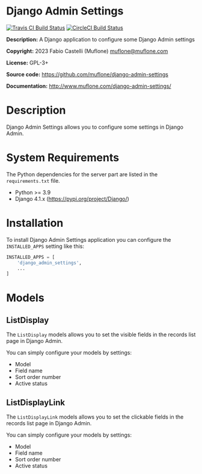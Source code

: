 # Django Admin Settings
[![Travis CI Build Status](https://img.shields.io/travis/com/muflone/django-admin-settings/master.svg)](https://www.travis-ci.com/github/muflone/django-admin-settings)
[![CircleCI Build Status](https://img.shields.io/circleci/project/github/muflone/django-admin-settings/master.svg)](https://circleci.com/gh/muflone/django-admin-settings)

**Description:** A Django application to configure some Django Admin settings 

**Copyright:** 2023 Fabio Castelli (Muflone) <muflone@muflone.com>

**License:** GPL-3+

**Source code:** https://github.com/muflone/django-admin-settings

**Documentation:** http://www.muflone.com/django-admin-settings/

# Description

Django Admin Settings allows you to configure some settings in Django Admin.

# System Requirements

The Python dependencies for the server part are listed in the
`requirements.txt` file.

* Python >= 3.9
* Django 4.1.x (https://pypi.org/project/Django/)

# Installation

To install Django Admin Settings application you can configure the
`INSTALLED_APPS` setting like this:

```python
INSTALLED_APPS = [
    'django_admin_settings',
    ...
]
```

# Models

## ListDisplay

The `ListDisplay` models allows you to set the visible fields in the records
list page in Django Admin.

You can simply configure your models by settings:

- Model
- Field name
- Sort order number
- Active status

## ListDisplayLink

The `ListDisplayLink` models allows you to set the clickable fields in the
records list page in Django Admin.

You can simply configure your models by settings:

- Model
- Field name
- Sort order number
- Active status

